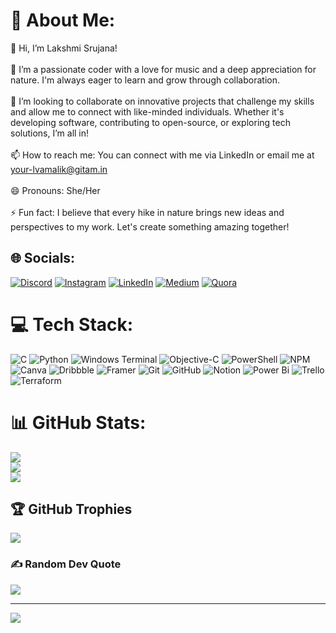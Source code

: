 # 💫 About Me:
👋 Hi, I’m Lakshmi Srujana!<br><br>🌟 I’m a passionate coder with a love for music and a deep appreciation for nature. I'm always eager to learn and grow through collaboration.<br><br>💞️ I’m looking to collaborate on innovative projects that challenge my skills and allow me to connect with like-minded individuals. Whether it's developing software, contributing to open-source, or exploring tech solutions, I’m all in!<br><br>📫 How to reach me: You can connect with me via LinkedIn or email me at your-lvamalik@gitam.in<br><br>😄 Pronouns: She/Her<br><br>⚡ Fun fact: I believe that every hike in nature brings new ideas and perspectives to my work. Let's create something amazing together!


## 🌐 Socials:
[![Discord](https://img.shields.io/badge/Discord-%237289DA.svg?logo=discord&logoColor=white)](https://discord.gg/2) [![Instagram](https://img.shields.io/badge/Instagram-%23E4405F.svg?logo=Instagram&logoColor=white)](https://instagram.com/3) [![LinkedIn](https://img.shields.io/badge/LinkedIn-%230077B5.svg?logo=linkedin&logoColor=white)](https://linkedin.com/in/https://www.linkedin.com/in/lakshmi-srujana-valmiki-284a4228b/) [![Medium](https://img.shields.io/badge/Medium-12100E?logo=medium&logoColor=white)](https://medium.com/@4) [![Quora](https://img.shields.io/badge/Quora-%23B92B27.svg?logo=Quora&logoColor=white)](https://quora.com/profile/5) 

# 💻 Tech Stack:
![C](https://img.shields.io/badge/c-%2300599C.svg?style=flat&logo=c&logoColor=white) ![Python](https://img.shields.io/badge/python-3670A0?style=flat&logo=python&logoColor=ffdd54) ![Windows Terminal](https://img.shields.io/badge/Windows%20Terminal-%234D4D4D.svg?style=flat&logo=windows-terminal&logoColor=white) ![Objective-C](https://img.shields.io/badge/OBJECTIVE--C-%233A95E3.svg?style=flat&logo=apple&logoColor=white) ![PowerShell](https://img.shields.io/badge/PowerShell-%235391FE.svg?style=flat&logo=powershell&logoColor=white) ![NPM](https://img.shields.io/badge/NPM-%23CB3837.svg?style=flat&logo=npm&logoColor=white) ![Canva](https://img.shields.io/badge/Canva-%2300C4CC.svg?style=flat&logo=Canva&logoColor=white) ![Dribbble](https://img.shields.io/badge/Dribbble-EA4C89?style=flat&logo=dribbble&logoColor=white) ![Framer](https://img.shields.io/badge/Framer-black?style=flat&logo=framer&logoColor=blue) ![Git](https://img.shields.io/badge/git-%23F05033.svg?style=flat&logo=git&logoColor=white) ![GitHub](https://img.shields.io/badge/github-%23121011.svg?style=flat&logo=github&logoColor=white) ![Notion](https://img.shields.io/badge/Notion-%23000000.svg?style=flat&logo=notion&logoColor=white) ![Power Bi](https://img.shields.io/badge/power_bi-F2C811?style=flat&logo=powerbi&logoColor=black) ![Trello](https://img.shields.io/badge/Trello-%23026AA7.svg?style=flat&logo=Trello&logoColor=white) ![Terraform](https://img.shields.io/badge/terraform-%235835CC.svg?style=flat&logo=terraform&logoColor=white)
# 📊 GitHub Stats:
![](https://github-readme-stats.vercel.app/api?username=lkshi0406&theme=gotham&hide_border=false&include_all_commits=true&count_private=true)<br/>
![](https://github-readme-streak-stats.herokuapp.com/?user=lkshi0406&theme=gotham&hide_border=false)<br/>
![](https://github-readme-stats.vercel.app/api/top-langs/?username=lkshi0406&theme=gotham&hide_border=false&include_all_commits=true&count_private=true&layout=compact)

## 🏆 GitHub Trophies
![](https://github-profile-trophy.vercel.app/?username=lkshi0406&theme=gotham&no-frame=false&no-bg=true&margin-w=4)

### ✍️ Random Dev Quote
![](https://quotes-github-readme.vercel.app/api?type=horizontal&theme=dark)

---
[![](https://visitcount.itsvg.in/api?id=lkshi0406&icon=2&color=3)](https://visitcount.itsvg.in)

<!-- Proudly created with GPRM ( https://gprm.itsvg.in ) -->
